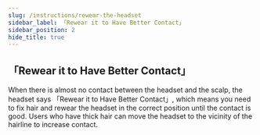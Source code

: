 ```yaml
---
slug: /instructions/rewear-the-headset
sidebar_label: 「Rewear it to Have Better Contact」
sidebar_position: 2
hide_title: true
---
```


## 「Rewear it to Have Better Contact」
When there is almost no contact between the headset and the scalp, the headset says 「Rewear it to Have Better Contact」, which means you need to fix hair and rewear the headset in the correct position until the contact is good. Users who have thick hair can move the headset to the vicinity of the hairline to increase contact.

<!---
当头戴滑落/头发过厚/头皮未润湿等情况引起头戴和头皮几乎没有接触时，头戴播报语音「未接触好，请重新佩戴」。您可以根据提示：

* 重新将头戴佩戴在正确的位点；
* 整理头戴下方过厚的头发；
* 按压海绵润湿头发和头皮；
* 或适当移动头戴至发际线附近。

可以结合并重复以上操作进行佩戴调整。
  
<div align="center">
    <iframe
          src="https://resources.xzytdcs.com/miniProgram/Help%20Center/reware.mp4" 
          scrolling="no" 
          border="0" 
          frameborder="no" 
          framespacing="0" 
          allowfullscreen="true"
          width = "253"
          height = "450"> 
    </iframe>
</div>
--->